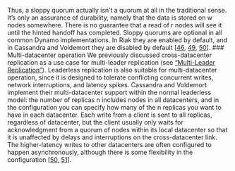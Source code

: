Thus, a sloppy quorum actually isn’t a quorum at all in the traditional sense. It’s only an
assurance of durability, namely that the data is stored on w nodes somewhere. There is no
guarantee that a read of r nodes will see it until the hinted handoff has completed. 
Sloppy quorums are optional in all common Dynamo implementations. In Riak they are enabled by
default, and in Cassandra and Voldemort they are disabled by default
[[46](ch05.html#Blomstedt2012vf), [49](ch05.html#Ellis2012wm),
[50](ch05.html#VoldemortWiki)]. ### Multi-datacenter operation 
We previously discussed cross-datacenter replication as a use case for multi-leader replication (see
[“Multi-Leader Replication”](#sec_replication_multi_leader)). Leaderless replication is also suitable for
multi-datacenter operation, since it is designed to tolerate conflicting concurrent writes, network
interruptions, and latency spikes. 
Cassandra and Voldemort implement their multi-datacenter support within the normal leaderless model:
the number of replicas n includes nodes in all datacenters, and in the configuration you can
specify how many of the n replicas you want to have in each datacenter. Each write from a client
is sent to all replicas, regardless of datacenter, but the client usually only waits for
acknowledgment from a quorum of nodes within its local datacenter so that it is unaffected by
delays and interruptions on the cross-datacenter link. The higher-latency writes to other
datacenters are often configured to happen asynchronously, although there is some flexibility in the
configuration [[50](ch05.html#VoldemortWiki),
[51](ch05.html#Cassandra20)].
